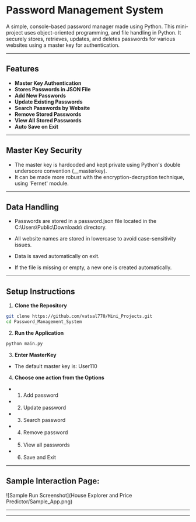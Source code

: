 # Password Management System

A simple, console-based password manager made using Python. This mini-project uses object-oriented programming, and file handling in Python. It securely stores, retrieves, updates, and deletes passwords for various websites using a master key for authentication.

---

## Features

- **Master Key Authentication**
- **Stores Passwords in JSON File**
- **Add New Passwords**
- **Update Existing Passwords**
- **Search Passwords by Website**
- **Remove Stored Passwords**
- **View All Stored Passwords**
- **Auto Save on Exit**

---

## Master Key Security

- The master key is hardcoded and kept private using Python's double underscore convention (__masterkey).
- It can be made more robust with the encryption-decryption technique, using 'Fernet' module.

---

## Data Handling

- Passwords are stored in a password.json file located in the C:\Users\Public\Downloads\ directory.

- All website names are stored in lowercase to avoid case-sensitivity issues.

- Data is saved automatically on exit.

- If the file is missing or empty, a new one is created automatically.

---

## Setup Instructions

1. **Clone the Repository**

```bash
git clone https://github.com/vatsal770/Mini_Projects.git
cd Password_Management_System
```
2. **Run the Application**
```bash
python main.py
```
3. **Enter MasterKey**

- The default master key is: User110

4. **Choose one action from the Options**

- 1. Add password  
- 2. Update password  
- 3. Search password  
- 4. Remove password  
- 5. View all passwords  
- 6. Save and Exit  

---

## Sample Interaction Page:

![Sample Run Screenshot](House Explorer and Price Predictor/Sample_App.png)

---



---

